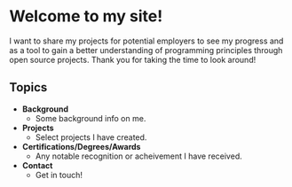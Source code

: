 # Welcome to my site! 

I want to share my projects for potential employers to see my progress and as a tool to gain a better
understanding of programming principles through open source projects.
Thank you for taking the time to look around!

Topics
---
+ **Background**
  + Some background info on me.
+ **Projects**
  + Select projects I have created.
+ **Certifications/Degrees/Awards**
  + Any notable recognition or acheivement I have received.
+ **Contact**
  + Get in touch!
